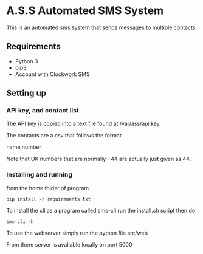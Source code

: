 # A.S.S Automated SMS System

This is an automated sms system that sends messages to multiple contacts. 

## Requirements
- Python 3
- pip3
- Account with Clockwork SMS

## Setting up
### API key, and contact list
The API key is copied into a text file found at /var/ass/api.key

The contacts are a csv that follows the format

name,number

Note that UK numbers that are normally +44 are actually just given as 44.

### Installing and running
from the home folder of program

`pip install -r requirements.txt`

To install the cli as a program called sms-cli run the install.sh script then do

`sms-cli -h`

To use the webserver simply run the python file src/web

From there server is avaliable locally on port 5000
